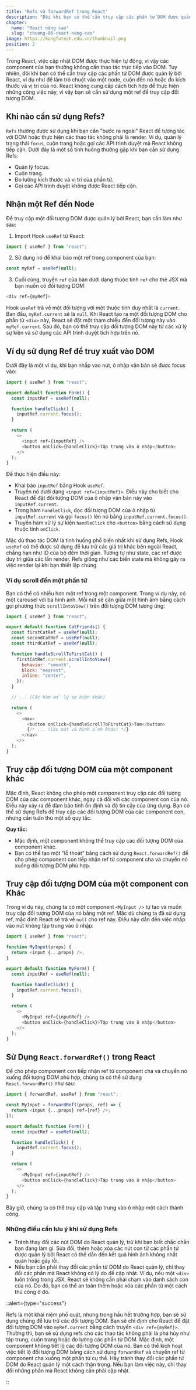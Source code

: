 ```yaml
---
title: "Refs và forwardRef trong React"
description: "Đôi khi bạn có thể cần truy cập các phần tử DOM được quản lý bởi React, ví dụ như để làm trỏ chuột vào một node, cuộn đến nó hoặc đo kích thước và vị trí của nó. React không cung cấp cách tích hợp để thực hiện những công việc này, vì vậy bạn sẽ cần sử dụng một ref để truy cập đối tượng DOM"
chapter:
  name: "React nâng cao"
  slug: "chuong-06-react-nang-cao"
image: https://kungfutech.edu.vn/thumbnail.png
position: 2
---
```


Trong React, việc cập nhật DOM được thực hiện tự động, vì vậy các component của bạn thường không cần thao tác trực tiếp vào DOM. Tuy nhiên, đôi khi bạn có thể cần truy cập các phần tử DOM được quản lý bởi React, ví dụ như để làm trỏ chuột vào một node, cuộn đến nó hoặc đo kích thước và vị trí của nó. React không cung cấp cách tích hợp để thực hiện những công việc này, vì vậy bạn sẽ cần sử dụng một ref để truy cập đối tượng DOM.

## Khi nào cần sử dụng Refs?

`Refs` thường được sử dụng khi bạn cần "bước ra ngoài" React để tương tác với DOM hoặc thực hiện các thao tác không phải là render. Ví dụ, quản lý trạng thái `focus`, cuộn trang hoặc gọi các API trình duyệt mà React không tiếp cận. Dưới đây là một số tình huống thường gặp khi bạn cần sử dụng Refs:

- Quản lý focus.
- Cuộn trang.
- Đo lường kích thước và vị trí của phần tử.
- Gọi các API trình duyệt không được React tiếp cận.

## Nhận một Ref đến Node

Để truy cập một đối tượng DOM được quản lý bởi React, bạn cần làm như sau:

1. Import Hook `useRef` từ React:

```javascript
import { useRef } from "react";
```

2. Sử dụng nó để khai báo một ref trong component của bạn:

```javascript
const myRef = useRef(null);
```

3. Cuối cùng, truyền `ref` của bạn dưới dạng thuộc tính `ref` cho thẻ JSX mà bạn muốn có đối tượng DOM:

```javascript
<div ref={myRef}>
```

Hook `useRef` trả về một đối tượng với một thuộc tính duy nhất là `current`. Ban đầu, `myRef.current` sẽ là `null`. Khi React tạo ra một đối tượng DOM cho phần tử `<div>` này, React sẽ đặt một tham chiếu đến đối tượng này vào `myRef.current`. Sau đó, bạn có thể truy cập đối tượng DOM này từ các xử lý sự kiện và sử dụng các API trình duyệt tích hợp trên nó.

## Ví dụ sử dụng Ref để truy xuất vào DOM

Dưới đây là một ví dụ, khi bạn nhấp vào nút, ô nhập văn bản sẽ được focus vào:

```javascript
import { useRef } from "react";

export default function Form() {
  const inputRef = useRef(null);

  function handleClick() {
    inputRef.current.focus();
  }

  return (
    <>
      <input ref={inputRef} />
      <button onClick={handleClick}>Tập trung vào ô nhập</button>
    </>
  );
}
```

Để thực hiện điều này:

- Khai báo `inputRef` bằng Hook `useRef`.
- Truyền nó dưới dạng `<input ref={inputRef}>`. Điều này cho biết cho React để đặt đối tượng DOM của ô nhập văn bản này vào `inputRef.current`.
- Trong hàm `handleClick`, đọc đối tượng DOM của ô nhập từ `inputRef.current` và gọi `focus()` lên nó bằng `inputRef.current.focus()`.
- Truyền hàm xử lý sự kiện `handleClick` cho `<button>` bằng cách sử dụng thuộc tính `onClick`.

Mặc dù thao tác DOM là tình huống phổ biến nhất khi sử dụng Refs, Hook `useRef` có thể được sử dụng để lưu trữ các giá trị khác bên ngoài React, chẳng hạn như ID của bộ đếm thời gian. Tương tự như state, các ref được duy trì giữa các lần render. Refs giống như các biến state mà không gây ra việc render lại khi bạn thiết lập chúng.

### Ví dụ scroll đến một phần tử

Bạn có thể có nhiều hơn một ref trong một component. Trong ví dụ này, có một carousel với ba hình ảnh. Mỗi nút sẽ căn giữa một hình ảnh bằng cách gọi phương thức `scrollIntoView()` trên đối tượng DOM tương ứng:

```javascript
import { useRef } from "react";

export default function CatFriends() {
  const firstCatRef = useRef(null);
  const secondCatRef = useRef(null);
  const thirdCatRef = useRef(null);

  function handleScrollToFirstCat() {
    firstCatRef.current.scrollIntoView({
      behavior: "smooth",
      block: "nearest",
      inline: "center",
    });
  }

  // ... (Các hàm xử lý sự kiện khác)

  return (
    <>
      <nav>
        <button onClick={handleScrollToFirstCat}>Tom</button>
        {/* ... (Các nút và hình ảnh khác) */}
      </nav>
    </>
  );
}
```

## Truy cập đối tượng DOM của một component khác

Mặc định, React không cho phép một component truy cập các đối tượng DOM của các component khác, ngay cả đối với các component con của nó. Điều này xảy ra để đảm bảo tính ổn định và độ tin cậy của ứng dụng. Bạn có thể sử dụng Refs để truy cập các đối tượng DOM của các component con, nhưng cần tuân thủ một số quy tắc.

**Quy tắc:**

- Mặc định, một component không thể truy cập các đối tượng DOM của component khác.
- Bạn có thể tạo một "lỗ thoát" bằng cách sử dụng `React.forwardRef()` để cho phép component con tiếp nhận ref từ component cha và chuyển nó xuống đối tượng DOM phù hợp.

## Truy cập đối tượng DOM của một component con Khác

Trong ví dụ này, chúng ta có một component `<MyInput />` tự tạo và muốn truy cập đối tượng DOM của nó bằng một ref. Mặc dù chúng ta đã sử dụng ref, mặc định React sẽ trả về `null` cho ref này. Điều này dẫn đến việc nhấp vào nút không tập trung vào ô nhập:

```javascript
import { useRef } from "react";

function MyInput(props) {
  return <input {...props} />;
}

export default function MyForm() {
  const inputRef = useRef(null);

  function handleClick() {
    inputRef.current.focus();
  }

  return (
    <>
      <MyInput ref={inputRef} />
      <button onClick={handleClick}>Tập trung vào ô nhập</button>
    </>
  );
}
```

## Sử Dụng `React.forwardRef()` trong React

Để cho phép component con tiếp nhận ref từ component cha và chuyển nó xuống đối tượng DOM phù hợp, chúng ta có thể sử dụng `React.forwardRef()` như sau:

```javascript
import { forwardRef, useRef } from "react";

const MyInput = forwardRef((props, ref) => {
  return <input {...props} ref={ref} />;
});

export default function Form() {
  const inputRef = useRef(null);

  function handleClick() {
    inputRef.current.focus();
  }

  return (
    <>
      <MyInput ref={inputRef} />
      <button onClick={handleClick}>Tập trung vào ô nhập</button>
    </>
  );
}
```

Bây giờ, chúng ta có thể truy cập và tập trung vào ô nhập một cách thành công.

### Những điều cần lưu ý khi sử dụng Refs

- Tránh thay đổi các nút DOM do React quản lý, trừ khi bạn biết chắc chắn bạn đang làm gì. Sửa đổi, thêm hoặc xóa các nút con từ các phần tử được quản lý bởi React có thể dẫn đến kết quả hình ảnh không nhất quán hoặc gây lỗi.
- Nếu bạn cần phải thay đổi các phần tử DOM do React quản lý, chỉ thay đổi các phần mà React không có lý do để cập nhật. Ví dụ, nếu một `<div>` luôn trống trong JSX, React sẽ không cần phải chạm vào danh sách con của nó. Do đó, bạn có thể an toàn thêm hoặc xóa các phần tử một cách thủ công ở đó.

::alert={type="success"}

Refs là một khái niệm phổ quát, nhưng trong hầu hết trường hợp, bạn sẽ sử dụng chúng để lưu trữ các đối tượng DOM.
Bạn sẽ chỉ định cho React để đặt đối tượng DOM vào `myRef.current` bằng cách truyền `<div ref={myRef}>`.
Thường thì, bạn sẽ sử dụng refs cho các thao tác không phải là phá hủy như tập trung, cuộn trang hoặc đo lường các phần tử DOM.
Mặc định, một component không tiết lộ các đối tượng DOM của nó. Bạn có thể kích hoạt việc tiết lộ đối tượng DOM bằng cách sử dụng `forwardRef` và chuyển ref từ component cha xuống một phần tử cụ thể.
Hãy tránh thay đổi các phần tử DOM do React quản lý một cách thận trọng. Nếu bạn làm việc này, chỉ thay đổi những phần mà React không cần phải cập nhật.

::
